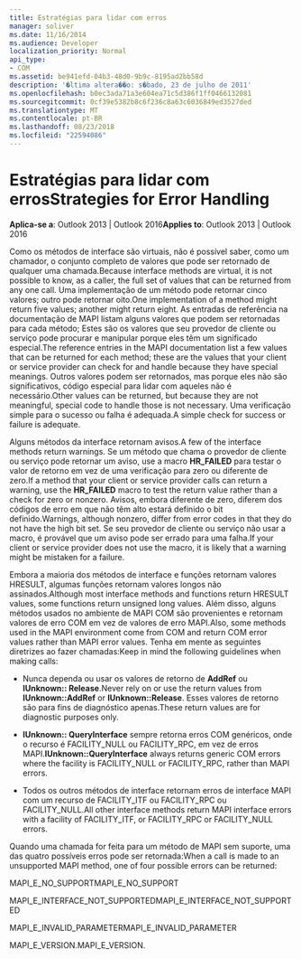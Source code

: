 ```yaml
---
title: Estratégias para lidar com erros
manager: soliver
ms.date: 11/16/2014
ms.audience: Developer
localization_priority: Normal
api_type:
- COM
ms.assetid: be941efd-04b3-48d0-9b9c-8195ad2bb58d
description: '�ltima altera��o: s�bado, 23 de julho de 2011'
ms.openlocfilehash: b0ec3ada71a3e604ea71c5d386f1ff0466132081
ms.sourcegitcommit: 0cf39e5382b8c6f236c8a63c6036849ed3527ded
ms.translationtype: MT
ms.contentlocale: pt-BR
ms.lasthandoff: 08/23/2018
ms.locfileid: "22594086"
---
```

# <a name="strategies-for-error-handling"></a><span data-ttu-id="13dbd-103">Estratégias para lidar com erros</span><span class="sxs-lookup"><span data-stu-id="13dbd-103">Strategies for Error Handling</span></span>

  
  
<span data-ttu-id="13dbd-104">**Aplica-se a**: Outlook 2013 | Outlook 2016</span><span class="sxs-lookup"><span data-stu-id="13dbd-104">**Applies to**: Outlook 2013 | Outlook 2016</span></span> 
  
<span data-ttu-id="13dbd-105">Como os métodos de interface são virtuais, não é possível saber, como um chamador, o conjunto completo de valores que pode ser retornado de qualquer uma chamada.</span><span class="sxs-lookup"><span data-stu-id="13dbd-105">Because interface methods are virtual, it is not possible to know, as a caller, the full set of values that can be returned from any one call.</span></span> <span data-ttu-id="13dbd-106">Uma implementação de um método pode retornar cinco valores; outro pode retornar oito.</span><span class="sxs-lookup"><span data-stu-id="13dbd-106">One implementation of a method might return five values; another might return eight.</span></span> <span data-ttu-id="13dbd-107">As entradas de referência na documentação de MAPI listam alguns valores que podem ser retornadas para cada método; Estes são os valores que seu provedor de cliente ou serviço pode procurar e manipular porque eles têm um significado especial.</span><span class="sxs-lookup"><span data-stu-id="13dbd-107">The reference entries in the MAPI documentation list a few values that can be returned for each method; these are the values that your client or service provider can check for and handle because they have special meanings.</span></span> <span data-ttu-id="13dbd-108">Outros valores podem ser retornados, mas porque eles não são significativos, código especial para lidar com aqueles não é necessário.</span><span class="sxs-lookup"><span data-stu-id="13dbd-108">Other values can be returned, but because they are not meaningful, special code to handle those is not necessary.</span></span> <span data-ttu-id="13dbd-109">Uma verificação simple para o sucesso ou falha é adequada.</span><span class="sxs-lookup"><span data-stu-id="13dbd-109">A simple check for success or failure is adequate.</span></span>
  
<span data-ttu-id="13dbd-110">Alguns métodos da interface retornam avisos.</span><span class="sxs-lookup"><span data-stu-id="13dbd-110">A few of the interface methods return warnings.</span></span> <span data-ttu-id="13dbd-111">Se um método que chama o provedor de cliente ou serviço pode retornar um aviso, use a macro **HR_FAILED** para testar o valor de retorno em vez de uma verificação para zero ou diferente de zero.</span><span class="sxs-lookup"><span data-stu-id="13dbd-111">If a method that your client or service provider calls can return a warning, use the **HR_FAILED** macro to test the return value rather than a check for zero or nonzero.</span></span> <span data-ttu-id="13dbd-112">Avisos, embora diferente de zero, diferem dos códigos de erro em que não têm alto estará definido o bit definido.</span><span class="sxs-lookup"><span data-stu-id="13dbd-112">Warnings, although nonzero, differ from error codes in that they do not have the high bit set.</span></span> <span data-ttu-id="13dbd-113">Se seu provedor de cliente ou serviço não usar a macro, é provável que um aviso pode ser errado para uma falha.</span><span class="sxs-lookup"><span data-stu-id="13dbd-113">If your client or service provider does not use the macro, it is likely that a warning might be mistaken for a failure.</span></span> 
  
<span data-ttu-id="13dbd-114">Embora a maioria dos métodos de interface e funções retornam valores HRESULT, algumas funções retornam valores longos não assinados.</span><span class="sxs-lookup"><span data-stu-id="13dbd-114">Although most interface methods and functions return HRESULT values, some functions return unsigned long values.</span></span> <span data-ttu-id="13dbd-115">Além disso, alguns métodos usados no ambiente de MAPI COM são provenientes e retornam valores de erro COM em vez de valores de erro MAPI.</span><span class="sxs-lookup"><span data-stu-id="13dbd-115">Also, some methods used in the MAPI environment come from COM and return COM error values rather than MAPI error values.</span></span> <span data-ttu-id="13dbd-116">Tenha em mente as seguintes diretrizes ao fazer chamadas:</span><span class="sxs-lookup"><span data-stu-id="13dbd-116">Keep in mind the following guidelines when making calls:</span></span>
  
- <span data-ttu-id="13dbd-117">Nunca dependa ou usar os valores de retorno de **AddRef** ou **IUnknown:: Release**.</span><span class="sxs-lookup"><span data-stu-id="13dbd-117">Never rely on or use the return values from **IUnknown::AddRef** or **IUnknown::Release**.</span></span> <span data-ttu-id="13dbd-118">Esses valores de retorno são para fins de diagnóstico apenas.</span><span class="sxs-lookup"><span data-stu-id="13dbd-118">These return values are for diagnostic purposes only.</span></span> 
    
- <span data-ttu-id="13dbd-119">**IUnknown:: QueryInterface** sempre retorna erros COM genéricos, onde o recurso é FACILITY_NULL ou FACILITY_RPC, em vez de erros MAPI.</span><span class="sxs-lookup"><span data-stu-id="13dbd-119">**IUnknown::QueryInterface** always returns generic COM errors where the facility is FACILITY_NULL or FACILITY_RPC, rather than MAPI errors.</span></span> 
    
- <span data-ttu-id="13dbd-120">Todos os outros métodos de interface retornam erros de interface MAPI com um recurso de FACILITY_ITF ou FACILITY_RPC ou FACILITY_NULL.</span><span class="sxs-lookup"><span data-stu-id="13dbd-120">All other interface methods return MAPI interface errors with a facility of FACILITY_ITF, or FACILITY_RPC or FACILITY_NULL errors.</span></span>
    
<span data-ttu-id="13dbd-121">Quando uma chamada for feita para um método de MAPI sem suporte, uma das quatro possíveis erros pode ser retornada:</span><span class="sxs-lookup"><span data-stu-id="13dbd-121">When a call is made to an unsupported MAPI method, one of four possible errors can be returned:</span></span> 
  
<span data-ttu-id="13dbd-122">MAPI_E_NO_SUPPORT</span><span class="sxs-lookup"><span data-stu-id="13dbd-122">MAPI_E_NO_SUPPORT</span></span>
  
<span data-ttu-id="13dbd-123">MAPI_E_INTERFACE_NOT_SUPPORTED</span><span class="sxs-lookup"><span data-stu-id="13dbd-123">MAPI_E_INTERFACE_NOT_SUPPORTED</span></span>
  
<span data-ttu-id="13dbd-124">MAPI_E_INVALID_PARAMETER</span><span class="sxs-lookup"><span data-stu-id="13dbd-124">MAPI_E_INVALID_PARAMETER</span></span>
  
<span data-ttu-id="13dbd-125">MAPI_E_VERSION.</span><span class="sxs-lookup"><span data-stu-id="13dbd-125">MAPI_E_VERSION.</span></span> 
  

